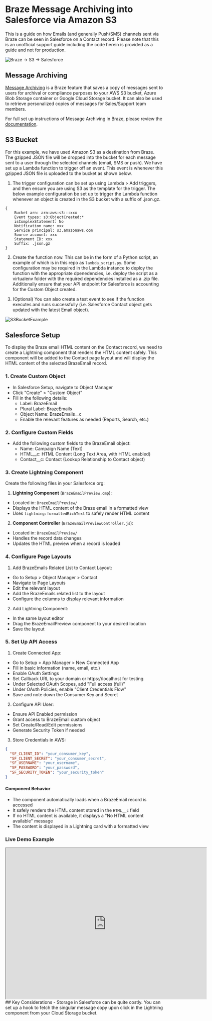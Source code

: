 # Braze Message Archiving into Salesforce via Amazon S3

This is a guide on how Emails (and generally Push/SMS) channels sent via Braze can be seen in Salesforce on a Contact record. Please note that this is an unofficial support guide including the code herein is provided as a guide and not for production.

![Braze -> S3 -> Salesforce](https://braze-images.com/appboy/communication/assets/image_assets/images/67292b90b4326e006374015f/original.png?1730751376)

## Message Archiving
[Message Archiving](https://www.braze.com/docs/user_guide/data_and_analytics/export_braze_data/message_archiving) is a Braze feature that saves a copy of messages sent to users for archival or compliance purposes to your AWS S3 bucket, Azure Blob Storage container or Google Cloud Storage bucket. It can also be used to retrieve personalized copies of messages for Sales/Support team members.

For full set up instructions of Message Archiving in Braze, please review the [documentation](https://www.braze.com/docs/user_guide/data_and_analytics/export_braze_data/message_archiving/#how-it-works).

## S3 Bucket
For this example, we have used Amazon S3 as a destination from Braze. The gzipped JSON file will be dropped into the bucket for each message sent to a user through the selected channels (email, SMS or push). We have set up a Lambda function to trigger off an event. This event is whenever this gzipped JSON file is uploaded to the bucket as shown below.

1. The trigger configuration can be set up using Lambda > Add triggers, and then ensure you are using S3 as the template for the trigger. The below example configuration be set up to trigger the Lambda function whenever an object is created in the S3 bucket with a suffix of .json.gz.

```
{
    Bucket arn: arn:aws:s3:::xxx
    Event types: s3:ObjectCreated:*
    isComplexStatement: No
    Notification name: xxx
    Service principal: s3.amazonaws.com
    Source account: xxx
    Statement ID: xxx
    Suffix: .json.gz        
}
```

2. Create the function now. This can be in the form of a Python script, an example of which is in this repo as ```lambda_script.py```. Some configuration may be required in the Lambda instance to deploy the function with the appropriate dpenedencies, i.e. deploy the script as a virtualenv folder with the required dependencies installed as a .zip file. Additionally ensure that your API endpoint for Salesforce is accounting for the Custom Object created.

3. (Optional) You can also create a test event to see if the function executes and runs successfully (i.e. Salesforce Contact object gets updated with the latest Email object).


![S3BucketExample](https://braze-images.com/appboy/communication/assets/image_assets/images/6729330926f8e900706b25ef/original.png?1730753289)


## Salesforce Setup

To display the Braze email HTML content on the Contact record, we need to create a Lightning component that renders the HTML content safely. This component will be added to the Contact page layout and will display the HTML content of the selected BrazeEmail record.


### 1. Create Custom Object
- In Salesforce Setup, navigate to Object Manager
- Click "Create" > "Custom Object"
- Fill in the following details:
  - Label: BrazeEmail
  - Plural Label: BrazeEmails
  - Object Name: BrazeEmails__c
  - Enable the relevant features as needed (Reports, Search, etc.)

### 2. Configure Custom Fields
- Add the following custom fields to the BrazeEmail object:
    - Name: Campaign Name (Text)
    - HTML__c: HTML Content (Long Text Area, with HTML enabled)
    - Contact__c: Contact (Lookup Relationship to Contact object)

### 3. Create Lightning Component
Create the following files in your Salesforce org:

1. **Lightning Component** (`BrazeEmailPreview.cmp`):
 - Located in: `BrazeEmailPreview/`
 - Displays the HTML content of the Braze email in a formatted view
 - Uses `lightning:formattedRichText` to safely render HTML content

2. **Component Controller** (`BrazeEmailPreviewController.js`):
 - Located in: `BrazeEmailPreview/`
 - Handles the record data changes
 - Updates the HTML preview when a record is loaded

### 4. Configure Page Layouts
1. Add BrazeEmails Related List to Contact Layout:
 - Go to Setup > Object Manager > Contact
 - Navigate to Page Layouts
 - Edit the relevant layout
 - Add the BrazeEmails related list to the layout
 - Configure the columns to display relevant information

2. Add Lightning Component:
 - In the same layout editor
 - Drag the BrazeEmailPreview component to your desired location
 - Save the layout

### 5. Set Up API Access
1. Create Connected App:
 - Go to Setup > App Manager > New Connected App
 - Fill in basic information (name, email, etc.)
 - Enable OAuth Settings
 - Set Callback URL to your domain or https://localhost for testing
 - Under Selected OAuth Scopes, add "Full access (full)"
 - Under OAuth Policies, enable "Client Credentials Flow"
 - Save and note down the Consumer Key and Secret

2. Configure API User:
 - Ensure API Enabled permission
 - Grant access to BrazeEmail custom object
 - Set Create/Read/Edit permissions
 - Generate Security Token if needed

3. Store Credentials in AWS:
 ```json
 {
   "SF_CLIENT_ID": "your_consumer_key",
   "SF_CLIENT_SECRET": "your_consumer_secret",
   "SF_USERNAME": "your_username",
   "SF_PASSWORD": "your_password",
   "SF_SECURITY_TOKEN": "your_security_token"
 }
 ```

#### Component Behavior
- The component automatically loads when a BrazeEmail record is accessed
- It safely renders the HTML content stored in the `HTML__c` field
- If no HTML content is available, it displays a "No HTML content available" message
- The content is displayed in a Lightning card with a formatted view

### Live Demo Example
<!DOCTYPE html>
<html>
<body>
  
<iframe src="https://drive.google.com/file/d/1M7VMFUsrMeNVcyq_vL4soGbqBYsj4B3m/preview" width="640" height="480" allow="autoplay"></iframe>  
  <!--aloow full screen add tag -->
  
</body>
</html>
## Key Considerations
- Storage in Salesforce can be quite costly. You can set up a hook to fetch the singular message copy upon click in the Lightning component from your Cloud Storage bucket.